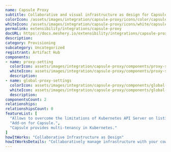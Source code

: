 ```yaml
---
name: Capsule Proxy
subtitle: Collaborative and visual infrastructure as design for Capsule Proxy
colorIcon: /assets/images/integration/capsule-proxy/icons/color/capsule-proxy-color.svg
whiteIcon: /assets/images/integration/capsule-proxy/icons/white/capsule-proxy-white.svg
permalink: extensibility/integrations/capsule-proxy
docURL: https://docs.meshery.io/extensibility/integrations/capsule-proxy
description: 
category: Provisioning
subcategory: Uncategorized
registrant: Artifact Hub
components: 
- name: proxy-setting
  colorIcon: assets/images/integration/capsule-proxy/components/proxy-setting/icons/color/proxy-setting-color.svg
  whiteIcon: assets/images/integration/capsule-proxy/components/proxy-setting/icons/white/proxy-setting-white.svg
  description: 
- name: global-proxy-settings
  colorIcon: assets/images/integration/capsule-proxy/components/global-proxy-settings/icons/color/global-proxy-settings-color.svg
  whiteIcon: assets/images/integration/capsule-proxy/components/global-proxy-settings/icons/white/global-proxy-settings-white.svg
  description: 
componentsCount: 2
relationships: 
relationshipsCount: 0
featureList: [
  "Allows to overcome the limitations of Kubernetes API Server on listing owned cluster-scoped resources.",
  "Add-on for Capsule.",
  "Capsule provides multi-tenancy in Kubernetes."
]
howItWorks: "Collaborative Infrastructure as Design"
howItWorksDetails: "Collaboratively manage infrastructure with your coworkers synchronously sharing the same designs."
---
```

